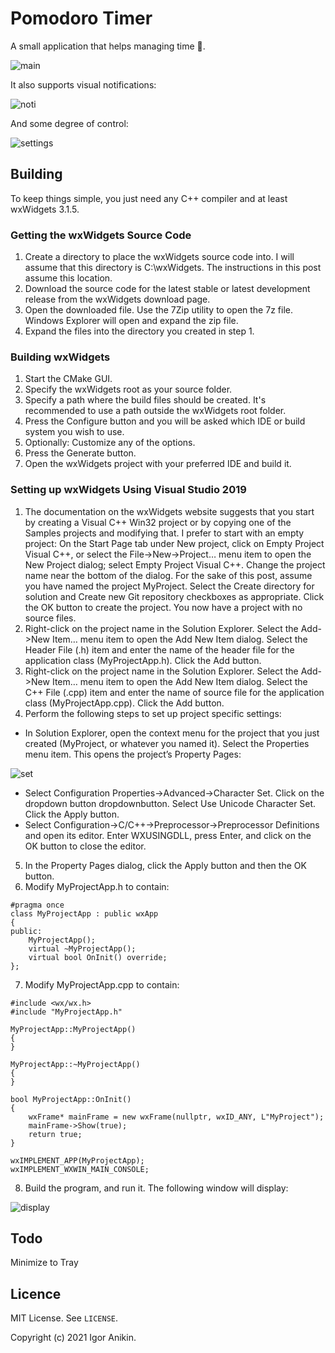 # Pomodoro Timer
A small application that helps managing time :tomato:.

![main](https://i.imgur.com/OHQ38Nv.jpeg)

It also supports visual notifications:

![noti](https://i.imgur.com/YDNREI5.jpeg)

And some degree of control:

![settings](https://i.imgur.com/aN4XKO7.jpeg)

## Building

To keep things simple, you just need any C++ compiler and at least wxWidgets 3.1.5.

### Getting the wxWidgets Source Code

1. Create a directory to place the wxWidgets source code into. I will assume that this directory is C:\wxWidgets. The instructions in this post assume this location.
2. Download the source code for the latest stable or latest development release from the wxWidgets download page.
3. Open the downloaded file. Use the 7Zip utility to open the 7z file. Windows Explorer will open and expand the zip file.
4. Expand the files into the directory you created in step 1.

### Building wxWidgets

1. Start the CMake GUI.
2. Specify the wxWidgets root as your source folder.
3. Specify a path where the build files should be created. It's recommended to use a path outside the wxWidgets root folder.
4. Press the Configure button and you will be asked which IDE or build system you wish to use.
5. Optionally: Customize any of the options.
6. Press the Generate button.
7. Open the wxWidgets project with your preferred IDE and build it.

### Setting up wxWidgets Using Visual Studio 2019

1. The documentation on the wxWidgets website suggests that you start by creating a Visual C++ Win32 project or by copying one of the Samples projects and modifying that. I prefer to start with an empty project: On the Start Page tab under New project, click on Empty Project Visual C++, or select the File->New->Project… menu item to open the New Project dialog; select Empty Project Visual C++. Change the project name near the bottom of the dialog. For the sake of this post, assume you have named the project MyProject. Select the Create directory for solution and Create new Git repository checkboxes as appropriate. Click the OK button to create the project. You now have a project with no source files.
2. Right-click on the project name in the Solution Explorer. Select the Add->New Item… menu item to open the Add New Item dialog. Select the Header File (.h) item and enter the name of the header file for the application class (MyProjectApp.h). Click the Add button.
3. Right-click on the project name in the Solution Explorer. Select the Add->New Item… menu item to open the Add New Item dialog. Select the C++ File (.cpp) item and enter the name of source file for the application class (MyProjectApp.cpp). Click the Add button.
4. Perform the following steps to set up project specific settings:
  * In Solution Explorer, open the context menu for the project that you just created (MyProject, or whatever you named it). Select the Properties menu item. This opens the project’s Property Pages: 

![set](https://computingonplains.files.wordpress.com/2019/01/projectpropertypages.png)

  * Select Configuration Properties→Advanced→Character Set. Click on the dropdown button dropdownbutton. Select Use Unicode Character Set. Click the Apply button.
  * Select Configuration→C/C++→Preprocessor→Preprocessor Definitions and open its editor. Enter WXUSINGDLL, press Enter, and click on the OK button to close the editor.

5. In the Property Pages dialog, click the Apply button and then the OK button.
6. Modify MyProjectApp.h to contain:

```
#pragma once
class MyProjectApp : public wxApp
{
public:
    MyProjectApp();
    virtual ~MyProjectApp();
    virtual bool OnInit() override;
};
```

7. Modify MyProjectApp.cpp to contain:

```
#include <wx/wx.h>
#include "MyProjectApp.h"

MyProjectApp::MyProjectApp()
{
}

MyProjectApp::~MyProjectApp()
{
}

bool MyProjectApp::OnInit()
{
	wxFrame* mainFrame = new wxFrame(nullptr, wxID_ANY, L"MyProject");
	mainFrame->Show(true);
	return true;
}

wxIMPLEMENT_APP(MyProjectApp);
wxIMPLEMENT_WXWIN_MAIN_CONSOLE;
```

8. Build the program, and run it. The following window will display:

![display](https://computingonplains.files.wordpress.com/2019/01/wxwidgetsmyproject.png)

## Todo

Minimize to Tray

## Licence

MIT License. See ```LICENSE```.

Copyright (c) 2021 Igor Anikin.
